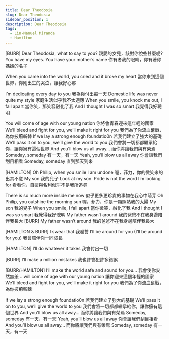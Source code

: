 ```yaml
---
title: Dear Theodosia
slug: Dear Theodosia 
sidebar_position: 1
description: Dear Theodosia 
tags:
  - Lin-Manuel Miranda
  - Hamilton
---
```


[BURR]
Dear Theodosia, what to say to you?
親愛的女兒，該對你說些甚麼呢?
You have my eyes. You have your mother’s name
你有者我的眼睛，你有著你媽媽的名子

When you came into the world, you cried and it broke my heart
當你來到這個世界，你剛出生的哭泣，讓我好心疼

I’m dedicating every day to you
我為你付出每一天
Domestic life was never quite my style
家庭生活似乎我不太適應
When you smile, you knock me out, I fall apart
當你笑，那笑容融化了我
And I thought I was so smart
我覺得我好聰明

You will come of age with our young nation
你將會青春迎來這年輕的國家
We’ll bleed and fight for you, we’ll make it right for you
我們為了你流血奮戰，為你披荊斬棘
If we lay a strong enough foundatio0n
若我們建立了強大的基礎
We’ll pass it on to you, we’ll give the world to you
我們會將一切都都繼承給你，讓你擁有這個世界
And you’ll blow us all away…
而你將讓我們與有榮焉
Someday, someday
有一天，有一天
Yeah, you’ll blow us all away
你會讓我們刮目相看
Someday, someday
直到那天到來

[HAMILTON]
Oh Philip, when you smile I am undone
喔，菲力，你的微笑來的出其不意
My son
我的兒子
Look at my son. Pride is not the word I’m looking for
看看你，自豪與名利似乎不是我所追尋

There is so much more inside me now
似乎更多更珍貴的事物在我心中萌芽
Oh Philip, you outshine the morning sun
喔，菲力，你是一顆照熱我的太陽
My son
我的兒子
When you smile, I fall apart
當你微笑，融化了我
And I thought I was so smart
我覺得我好聰明
My father wasn’t around
我的爸爸不在我身邊陪伴我長大
[BURR]
My father wasn’t around
我的爸爸不在我身邊陪伴我長大

[HAMILTON & BURR]
I swear that
我發誓
I’ll be around for you (I’ll be around for you)
我會陪伴你一同成長

[HAMILTON]
I’ll do whatever it takes
我會付出一切

[BURR]
I’ll make a million mistakes
我也許會犯許多錯誤

[BURR/HAMILTON]
I’ll make the world safe and sound for you…
我會使你安然無恙
…will come of age with our young nation
讓你迎來這個年輕的國家
We’ll bleed and fight for you, we’ll make it right for you
我們為了你流血奮戰，為你披荊斬棘

If we lay a strong enough foundatio0n
若我們建立了強大的基礎
We’ll pass it on to you, we’ll give the world to you
我們會將一切都都繼承給你，讓你擁有這個世界
And you’ll blow us all away…
而你將讓我們與有榮焉
Someday, someday
有一天，有一天
Yeah, you’ll blow us all away
你會讓我們刮目相看
And you’ll blow us all away…
而你將讓我們與有榮焉
Someday, someday
有一天，有一天